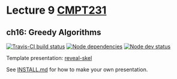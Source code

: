 # Lecture 9 [CMPT231](https://cmpt231-16fa.github.io)
## ch16: Greedy Algorithms

[![Travis-CI build status](https://api.travis-ci.org/cmpt231-16fa/lec9.svg)](https://travis-ci.org/github/cmpt231-16fa/lec9)
[![Node dependencies](https://david-dm.org/cmpt231-16fa/lec9.svg)](https://david-dm.org/cmpt231-16fa/lec9)
[![Node dev status](https://david-dm.org/cmpt231-16fa/lec9/dev-status.svg)](https://david-dm.org/cmpt231-16fa/lec9?type=dev)

Template presentation: [reveal-skel](https://github.com/sermons/reveal-skel)

See [INSTALL.md](INSTALL.md)
for how to make your own presentation.
